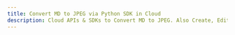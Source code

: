 ---title: Convert MD to JPEG via Python SDK in Clouddescription: Cloud APIs & SDKs to Convert MD to JPEG. Also Create, Edit & Render Microsoft Word & OpenOffice documents in the Cloud.---
